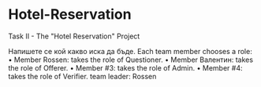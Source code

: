 # Hotel-Reservation
Task II - The "Hotel Reservation" Project

Напишете се кой какво иска да бъде.
Each team member chooses a role:
•	Member Rossen: takes the role of Questioner.
•	Member Валентин: takes the role of Offerer.
•	Member #3: takes the role of Admin.
•	Member #4: takes the role of Verifier.
team leader: Rossen
